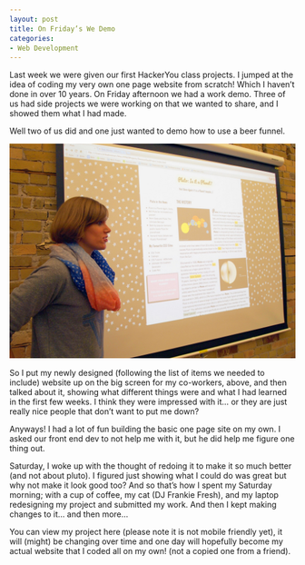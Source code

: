```yaml
---
layout: post
title: On Friday’s We Demo
categories: 
- Web Development
---
```


Last week we were given our first HackerYou class projects. I jumped at the idea of coding my very own one page website from scratch! Which I haven’t done in over 10 years. On Friday afternoon we had a work demo. Three of us had side projects we were working on that we wanted to share, and I showed them what I had made.

<span class="standout">Well two of us did and one just wanted to demo how to use a beer funnel.</span>

<img src="../images/blog-images/me-demoing.jpeg">

So I put my newly designed (following the list of items we needed to include) website up on the big screen for my co-workers, above, and then talked about it, showing what different things were and what I had learned in the first few weeks. I think they were impressed with it… or they are just really nice people that don’t want to put me down?

Anyways! I had a lot of fun building the basic one page site on my own. I asked our front end dev to not help me with it, but he did help me figure one thing out.

Saturday, I woke up with the thought of redoing it to make it so much better (and not about pluto). I figured just showing what I could do was great but why not make it look good too? And so that’s how I spent my Saturday morning; with a cup of coffee, my cat (DJ Frankie Fresh), and my laptop redesigning my project and submitted my work. And then I kept making changes to it… and then more…

You can view my project here (please note it is not mobile friendly yet), it will (might) be changing over time and one day will hopefully become my actual website that I coded all on my own! (not a copied one from a friend).